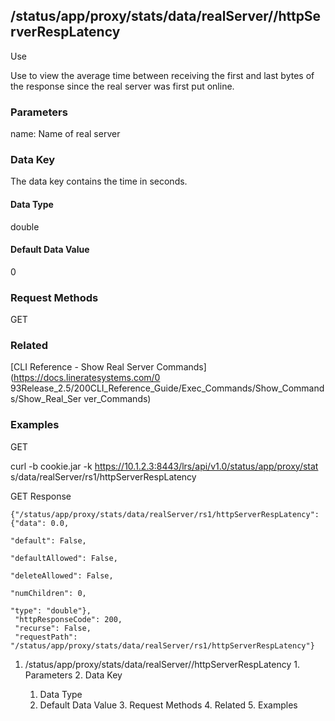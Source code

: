 ## /status/app/proxy/stats/data/realServer/<name>/httpServerRespLatency

Use

Use to view the average time between receiving the first and last bytes of the
response since the real server was first put online.

### Parameters

name: Name of real server

### Data Key

The data key contains the time in seconds.

#### Data Type

double

#### Default Data Value

0

### Request Methods

GET

### Related

[CLI Reference - Show Real Server Commands](https://docs.lineratesystems.com/0
93Release_2.5/200CLI_Reference_Guide/Exec_Commands/Show_Commands/Show_Real_Ser
ver_Commands)

### Examples

GET

curl -b cookie.jar -k https://10.1.2.3:8443/lrs/api/v1.0/status/app/proxy/stat
s/data/realServer/rs1/httpServerRespLatency

GET Response

    
    
    {"/status/app/proxy/stats/data/realServer/rs1/httpServerRespLatency": {"data": 0.0,
                                                                                 "default": False,
                                                                                 "defaultAllowed": False,
                                                                                 "deleteAllowed": False,
                                                                                 "numChildren": 0,
                                                                                 "type": "double"},
     "httpResponseCode": 200,
     "recurse": False,
     "requestPath": "/status/app/proxy/stats/data/realServer/rs1/httpServerRespLatency"}
    

  1. /status/app/proxy/stats/data/realServer/<name>/httpServerRespLatency
    1. Parameters
    2. Data Key
      1. Data Type
      2. Default Data Value
    3. Request Methods
    4. Related
    5. Examples

